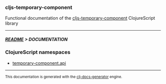 
### cljs-temporary-component

Functional documentation of the [cljs-temporary-component](https://github.com/bithandshake/cljs-temporary-component) ClojureScript library

---



##### [README](../README.md) > DOCUMENTATION

### ClojureScript namespaces

* [temporary-component.api](cljs/temporary-component/API.md)

---

<sub>This documentation is generated with the [clj-docs-generator](https://github.com/bithandshake/clj-docs-generator) engine.</sub>

